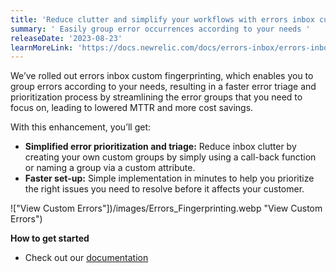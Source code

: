 ```yaml
---
title: 'Reduce clutter and simplify your workflows with errors inbox custom fingerprinting'
summary: ' Easily group error occurrences according to your needs '
releaseDate: '2023-08-23'
learnMoreLink: 'https://docs.newrelic.com/docs/errors-inbox/errors-inbox/#custom-groups'
---
```


We’ve rolled out errors inbox custom fingerprinting, which enables you to group errors according to your needs, resulting in a faster error triage and prioritization process by streamlining the error groups that you need to focus on, leading to lowered MTTR and more cost savings.

With this enhancement, you’ll get:

- **Simplified error prioritization and triage:** Reduce inbox clutter by creating your own custom groups by simply using a call-back function or naming a group via a custom attribute.
- **Faster set-up:** Simple implementation in minutes to help you prioritize the right issues you need to resolve before it affects your customer.

!["View Custom Errors"])/images/Errors_Fingerprinting.webp "View Custom Errors")

**How to get started**

- Check out our [documentation](https://docs.newrelic.com/docs/errors-inbox/errors-inbox/#custom-groups)
